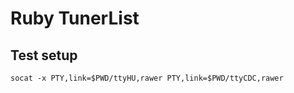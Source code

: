# Ruby TunerList

## Test setup

```shell
socat -x PTY,link=$PWD/ttyHU,rawer PTY,link=$PWD/ttyCDC,rawer
```
